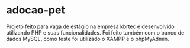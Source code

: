 # adocao-pet
Projeto feito para vaga de estágio na empresa kbrtec e desenvolvido utilizando PHP e suas funcionalidades.
Foi feito também com o banco de dados MySQL, como teste foi utilizado o XAMPP e o phpMyAdmin.
